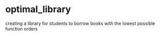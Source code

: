 # optimal_library
creating a library for students to borrow books with the lowest possible function orders 
